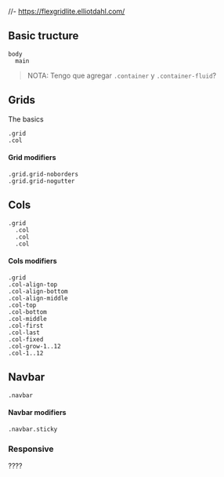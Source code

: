 //- https://flexgridlite.elliotdahl.com/

## Basic tructure

```pug
body
  main
```

> NOTA: Tengo que agregar `.container` y `.container-fluid`?

## Grids

The basics

```pug
.grid
.col
```

#### Grid modifiers

```pug
.grid.grid-noborders
.grid.grid-nogutter
```

## Cols

```pug
.grid
  .col
  .col
  .col
```

#### Cols modifiers

```pug
.grid
.col-align-top
.col-align-bottom
.col-align-middle
.col-top
.col-bottom
.col-middle
.col-first
.col-last
.col-fixed
.col-grow-1..12
.col-1..12
```

## Navbar

```pug
.navbar
````

#### Navbar modifiers

```pug
.navbar.sticky
````

### Responsive

????
